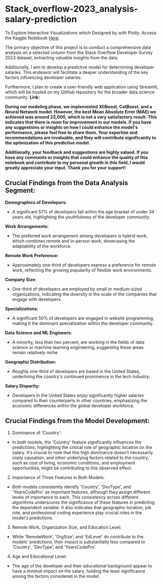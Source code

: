 # Stack_overflow-2023_analysis-salary-prediction

To Explore Interactive Visualizations which Designed by with Plotly: Access the Kaggle Notebook [Here](https://www.kaggle.com/code/mbhosseini70/stack-overflow-2023-salary-prediction).


[](url)
The primary objective of this project is to conduct a comprehensive data analysis on a selected column from the Stack Overflow Developer Survey 2023 dataset, extracting valuable insights from the data.

Additionally, I aim to develop a predictive model for determining developer salaries. This endeavor will facilitate a deeper understanding of the key factors influencing developer salaries.

Furthermore, I plan to create a user-friendly web application using Streamlit, which will be hosted on my GitHub repository for the broader data science community.
**Link:** 

**During our modeling phase, we implemented XGBoost, CatBoost, and a Neural Network model. However, the best Mean Absolute Error (MAE) we achieved was around 23,000, which is not a very satisfactory result. This indicates that there is room for improvement in our models. If you have any suggestions or insights on how I could enhance the model's performance, please feel free to share them. Your expertise and recommendations are invaluable, and they will contribute significantly to the optimization of this predictive model.**

**Additionally, your feedback and suggestions are highly valued. If you have any comments or insights that could enhance the quality of this notebook and contribute to my personal growth in this field, I would greatly appreciate your input. Thank you for your support!**




## Crucial Findings from the Data Analysis Segment:

**Demographics of Developers:**

* A significant 57% of developers fall within the age bracket of under 34 years old, highlighting the youthfulness of the developer community.

**Work Arrangements:**

* The preferred work arrangement among developers is hybrid work, which combines remote and in-person work, showcasing the adaptability of the workforce.

**Remote Work Preference:**

* Approximately one-third of developers express a preference for remote work, reflecting the growing popularity of flexible work environments.

**Company Size:**

* One-third of developers are employed by small or medium-sized organizations, indicating the diversity in the scale of the companies that engage with developers.

**Specializations:**

* A significant 50% of developers are engaged in website programming, making it the dominant specialization within the developer community.

**Data Science and ML Engineers:**

* A minority, less than two percent, are working in the fields of data science or machine learning engineering, suggesting these areas remain relatively niche.

**Geographic Distribution:**

* Roughly one-third of developers are based in the United States, underlining the country's continued prominence in the tech industry.

**Salary Disparity:**

* Developers in the United States enjoy significantly higher salaries compared to their counterparts in other countries, emphasizing the economic differences within the global developer workforce.


## Crucial Findings from the Model Development:

1. Dominance of 'Country':

* In both models, the 'Country' feature significantly influences the predictions, highlighting the critical role of geographic location on the salary. It’s crucial to note that this high dominance doesn’t necessarily imply causation, and other underlying factors related to the country, such as cost of living, economic conditions, and employment opportunities, might be contributing to this observed effect.

2. Importance of Three Features in Both Models:

* Both models consistently identify 'Country', 'DevType', and 'YearsCodePro' as important features, although they assign different levels of importance to each. This consistency across different algorithms underscores the significance of these features in predicting the dependent variable. It also indicates that geographic location, job role, and professional coding experience play crucial roles in the model's predictions.

3. Remote Work, Organization Size, and Education Level:

* While 'RemoteWork', 'OrgSize', and 'EdLevel' do contribute to the models' predictions, their impact is substantially less compared to 'Country', 'DevType', and 'YearsCodePro'.

4. Age and Educational Level:

* The age of the developer and their educational background appear to have a minimal impact on the salary, holding the least significance among the factors considered in the model. 
